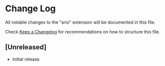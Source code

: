 # Change Log

All notable changes to the "ario" extension will be documented in this file.

Check [Keep a Changelog](http://keepachangelog.com/) for recommendations on how to structure this file.

## [Unreleased]

- Initial release
